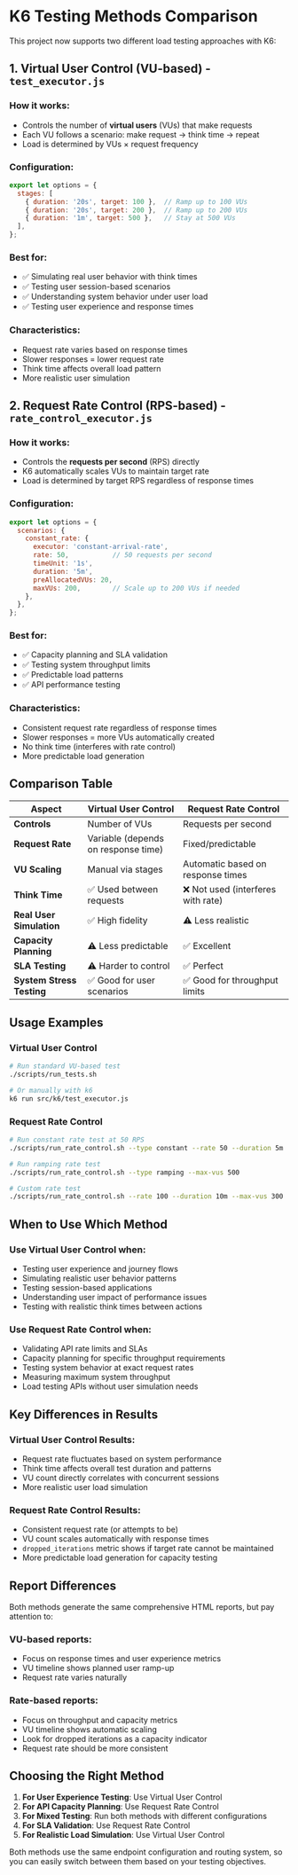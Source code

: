 # K6 Testing Methods Comparison

This project now supports two different load testing approaches with K6:

## 1. Virtual User Control (VU-based) - `test_executor.js`

### How it works:
- Controls the number of **virtual users** (VUs) that make requests
- Each VU follows a scenario: make request → think time → repeat
- Load is determined by VUs × request frequency

### Configuration:
```javascript
export let options = {
  stages: [
    { duration: '20s', target: 100 },  // Ramp up to 100 VUs
    { duration: '20s', target: 200 },  // Ramp up to 200 VUs
    { duration: '1m', target: 500 },   // Stay at 500 VUs
  ],
};
```

### Best for:
- ✅ Simulating real user behavior with think times
- ✅ Testing user session-based scenarios
- ✅ Understanding system behavior under user load
- ✅ Testing user experience and response times

### Characteristics:
- Request rate varies based on response times
- Slower responses = lower request rate
- Think time affects overall load pattern
- More realistic user simulation

## 2. Request Rate Control (RPS-based) - `rate_control_executor.js`

### How it works:
- Controls the **requests per second** (RPS) directly
- K6 automatically scales VUs to maintain target rate
- Load is determined by target RPS regardless of response times

### Configuration:
```javascript
export let options = {
  scenarios: {
    constant_rate: {
      executor: 'constant-arrival-rate',
      rate: 50,           // 50 requests per second
      timeUnit: '1s',
      duration: '5m',
      preAllocatedVUs: 20,
      maxVUs: 200,        // Scale up to 200 VUs if needed
    },
  },
};
```

### Best for:
- ✅ Capacity planning and SLA validation
- ✅ Testing system throughput limits
- ✅ Predictable load patterns
- ✅ API performance testing

### Characteristics:
- Consistent request rate regardless of response times
- Slower responses = more VUs automatically created
- No think time (interferes with rate control)
- More predictable load generation

## Comparison Table

| Aspect | Virtual User Control | Request Rate Control |
|--------|---------------------|---------------------|
| **Controls** | Number of VUs | Requests per second |
| **Request Rate** | Variable (depends on response time) | Fixed/predictable |
| **VU Scaling** | Manual via stages | Automatic based on response times |
| **Think Time** | ✅ Used between requests | ❌ Not used (interferes with rate) |
| **Real User Simulation** | ✅ High fidelity | ⚠️ Less realistic |
| **Capacity Planning** | ⚠️ Less predictable | ✅ Excellent |
| **SLA Testing** | ⚠️ Harder to control | ✅ Perfect |
| **System Stress Testing** | ✅ Good for user scenarios | ✅ Good for throughput limits |

## Usage Examples

### Virtual User Control
```bash
# Run standard VU-based test
./scripts/run_tests.sh

# Or manually with k6
k6 run src/k6/test_executor.js
```

### Request Rate Control
```bash
# Run constant rate test at 50 RPS
./scripts/run_rate_control.sh --type constant --rate 50 --duration 5m

# Run ramping rate test
./scripts/run_rate_control.sh --type ramping --max-vus 500

# Custom rate test
./scripts/run_rate_control.sh --rate 100 --duration 10m --max-vus 300
```

## When to Use Which Method

### Use Virtual User Control when:
- Testing user experience and journey flows
- Simulating realistic user behavior patterns
- Testing session-based applications
- Understanding user impact of performance issues
- Testing with realistic think times between actions

### Use Request Rate Control when:
- Validating API rate limits and SLAs
- Capacity planning for specific throughput requirements
- Testing system behavior at exact request rates
- Measuring maximum system throughput
- Load testing APIs without user simulation needs

## Key Differences in Results

### Virtual User Control Results:
- Request rate fluctuates based on system performance
- Think time affects overall test duration and patterns
- VU count directly correlates with concurrent sessions
- More realistic user load simulation

### Request Rate Control Results:
- Consistent request rate (or attempts to be)
- VU count scales automatically with response times
- `dropped_iterations` metric shows if target rate cannot be maintained
- More predictable load generation for capacity testing

## Report Differences

Both methods generate the same comprehensive HTML reports, but pay attention to:

### VU-based reports:
- Focus on response times and user experience metrics
- VU timeline shows planned user ramp-up
- Request rate varies naturally

### Rate-based reports:
- Focus on throughput and capacity metrics
- VU timeline shows automatic scaling
- Look for dropped iterations as a capacity indicator
- Request rate should be more consistent

## Choosing the Right Method

1. **For User Experience Testing**: Use Virtual User Control
2. **For API Capacity Planning**: Use Request Rate Control
3. **For Mixed Testing**: Run both methods with different configurations
4. **For SLA Validation**: Use Request Rate Control
5. **For Realistic Load Simulation**: Use Virtual User Control

Both methods use the same endpoint configuration and routing system, so you can easily switch between them based on your testing objectives.
